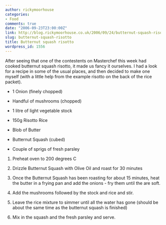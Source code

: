 ```yaml
---
author: rickymoorhouse
categories:
- Food
comments: true
date: "2006-09-23T23:00:00Z"
link: http://blog.rickymoorhouse.co.uk/2006/09/24/butternut-squash-risotto/
slug: butternut-squash-risotto
title: Butternut squash risotto
wordpress_id: 1556
---
```


After seeing that one of the contestents on Masterchef this week had cooked butternut squash risotto, it made us fancy it ourselves. I had a look for a recipe in some of the usual places, and then decided to make one myself (with a little help from the example risotto on the back of the rice packet).







  * 1 Onion (finely chopped)


  * Handful of mushrooms (chopped)


  * 1 litre of light vegetable stock


  * 150g Risotto Rice


  * Blob of Butter


  * Butternut Squash (cubed)


  * Couple of sprigs of fresh parsley





  1. Preheat oven to 200 degrees C


  2. Drizzle Butternut Squash with Olive Oil and roast for 30 minutes


  3. Once the Butternut Squash has been roasting for about 15 minutes, heat the butter in a frying pan and add the onions - fry them until the are soft.



  4. Add the mushrooms followed by the stock and rice and stir.


  5. Leave the rice mixture to simmer until all the water has gone (should be about the same time as the butternut squash is finished)


  6. Mix in the squash and the fresh parsley and serve.


